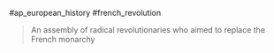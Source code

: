 #ap_european_history #french_revolution

> An assembly of radical revolutionaries who aimed to replace the French monarchy
